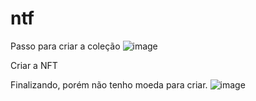 # ntf

Passo para criar a coleção
![image](https://github.com/user-attachments/assets/24bbed44-b01c-45e7-ae67-78396eeeb800)

Criar a NFT


Finalizando, porém não tenho moeda para criar.
![image](https://github.com/user-attachments/assets/13ac0281-2dde-4947-a8c3-f1b973a0a3be)

